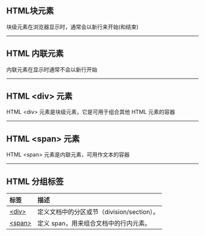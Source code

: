 ## HTML块元素

块级元素在浏览器显示时，通常会以新行来开始\(和结束\)

---

## HTML 内联元素

内联元素在显示时通常不会以新行开始

---

## HTML &lt;div&gt; 元素

HTML &lt;div&gt; 元素是块级元素，它是可用于组合其他 HTML 元素的容器

---

## HTML &lt;span&gt; 元素

HTML &lt;span&gt; 元素是内联元素，可用作文本的容器

---

##  HTML 分组标签

| 标签 | 描述 |
| :--- | :--- |
| [&lt;div&gt;](http://www.w3school.com.cn/tags/tag_div.asp) | 定义文档中的分区或节（division/section）。 |
| [&lt;span&gt;](http://www.w3school.com.cn/tags/tag_span.asp) | 定义 span，用来组合文档中的行内元素。 |



